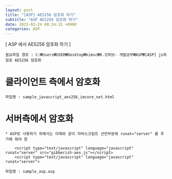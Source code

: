 ```yaml
---  
layout: post  
title: "[ASP] AES256 암호화 하기"  
subtitle: "ASP AES256 암호화 하기"  
date: 2023-03-24 08:24:15 +0900  
categories: ASP  
---  
```

[ ASP 에서 AES256 암호화 하기 ]  
	  
	필요파일 경로 : C:₩Users₩USER₩Desktop₩kimsc₩0.깃허브- 개발공부₩ASP₩[ASP] js파일로 AES256 암호화  
  
# 클라이언트 측에서 암호화  
  
	파일명 : sample_javascript_aes256_imcore_net.html  
  
  
# 서버측에서 암호화  
	* ASP로 사용하기 위해서는 아래와 같이 자바스크립트 선언부분에 runat="server" 를 추가해 줘야 함  
  
		<script type="text/javascript" language="javascript" runat="server" src="gibberish-aes.js"></script>  
		<script type="text/javascript" language="javascript" runat="server">  
  
	파일명 : sample_asp.asp  
  
  
                                                                                                                                                                                                                                                                                                                                                                                              
